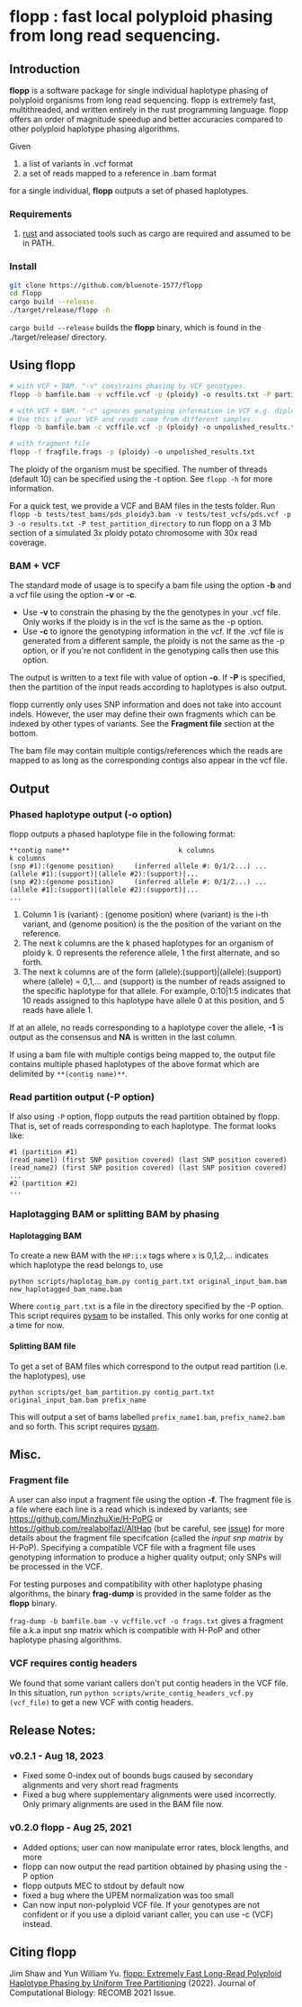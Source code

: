 # flopp : fast local polyploid phasing from long read sequencing.

## Introduction

**flopp** is a software package for single individual haplotype phasing of polyploid organisms from long read sequencing. flopp is extremely fast, multithreaded, and written entirely in the rust programming language. flopp offers an order of magnitude speedup and better accuracies compared to other polyploid haplotype phasing algorithms.

Given 

1. a list of variants in .vcf format
2. a set of reads mapped to a reference in .bam format

for a single individual, **flopp** outputs a set of phased haplotypes.

### Requirements 

1. [rust](https://www.rust-lang.org/tools/install) and associated tools such as cargo are required and assumed to be in PATH.
### Install

```sh
git clone https://github.com/bluenote-1577/flopp
cd flopp
cargo build --release
./target/release/flopp -h
```

`cargo build --release` builds the **flopp** binary, which is found in the ./target/release/ directory. 

## Using flopp

```sh
# with VCF + BAM. "-v" constrains phasing by VCF genotypes.
flopp -b bamfile.bam -v vcffile.vcf -p (ploidy) -o results.txt -P partition_directory 

# with VCF + BAM. "-c" ignores genotyping information in VCF e.g. diploid or population VCFs. 
# Use this if your VCF and reads come from different samples.
flopp -b bamfile.bam -c vcffile.vcf -p (ploidy) -o unpolished_results.txt -P partition_directory

# with fragment file 
flopp -f fragfile.frags -p (ploidy) -o unpolished_results.txt 
```
The ploidy of the organism must be specified. The number of threads (default 10) can be specified using the -t option. See `flopp -h` for more information.  

For a quick test, we provide a VCF and BAM files in the tests folder. Run ``flopp -b tests/test_bams/pds_ploidy3.bam -v tests/test_vcfs/pds.vcf -p 3 -o results.txt -P test_partition_directory`` to run flopp on a 3 Mb section of a simulated 3x ploidy potato chromosome with 30x read coverage.

### BAM + VCF
The standard mode of usage is to specify a bam file using the option **-b** and a vcf file using the option **-v** or **-c**. 

- Use **-v** to constrain the phasing by the the genotypes in your .vcf file. Only works if the ploidy is in the vcf is the same as the -p option.
- Use **-c** to ignore the genotyping information in the vcf. If the .vcf file is generated from a different sample, the ploidy is not the same as the -p option, or if you're not confident in the genotyping calls then use this option. 

The output is written to a text file with value of option **-o**. If **-P** is specified, then the partition of the input reads according to haplotypes is also output.

flopp currently only uses SNP information and does not take into account indels. However, the user may define their own fragments which can be indexed by other types of variants. See the **Fragment file** section at the bottom.

The bam file may contain multiple contigs/references which the reads are mapped to as long as the corresponding contigs also appear in the vcf file. 

## Output
### Phased haplotype output (-o option)
flopp outputs a phased haplotype file in the following format:

```
**contig name**                           k columns                                  k columns
(snp #1):(genome position)     (inferred allele #: 0/1/2...) ...     (allele #1):(support)|(allele #2):(support)|...
(snp #2):(genome position)     (inferred allele #: 0/1/2...) ...     (allele #1):(support)|(allele #2):(support)|...
...

```

1. Column 1 is (variant) : (genome position) where (variant) is the i-th variant, and (genome position) is the the position of the variant on the reference.
2. The next k columns are the k phased haplotypes for an organism of ploidy k. 0 represents the reference allele, 1 the first alternate, and so forth. 
3. The next k columns are of the form (allele):(support)|(allele):(support) where (allele) = 0,1,... and (support) is the number of reads assigned to the specific haplotype for that allele. For example, 0:10|1:5 indicates that 10 reads assigned to this haplotype have allele 0 at this position, and 5 reads have allele 1. 

If at an allele, no reads corresponding to a haplotype cover the allele, **-1** is output as the consensus and **NA** is written in the last column. 

If using a bam file with multiple contigs being mapped to, the output file contains multiple phased haplotypes of the above format which are delimited by `**(contig name)**`.

### Read partition output (-P option)
If also using `-P` option, flopp outputs the read partition obtained by flopp. That is, set of reads corresponding to each haplotype. The format looks like:
```
#1 (partition #1)
(read_name1) (first SNP position covered) (last SNP position covered)
(read_name2) (first SNP position covered) (last SNP position covered)
...
#2 (partition #2)
...
```

### Haplotagging BAM or splitting BAM by phasing

#### Haplotagging BAM

To create a new BAM with the `HP:i:x` tags where `x` is 0,1,2,... indicates which haplotype the read belongs to, use 

``python scripts/haplotag_bam.py contig_part.txt original_input_bam.bam new_haplotagged_bam_name.bam``

Where `contig_part.txt` is a file in the directory specified by the -P option. This script requires [pysam](https://github.com/pysam-developers/pysam) to be installed. This only works for one contig at a time for now. 

#### Splitting BAM file

To get a set of BAM files which correspond to the output read partition (i.e. the haplotypes), use

``python scripts/get_bam_partition.py contig_part.txt original_input_bam.bam prefix_name``

This will output a set of bams labelled `prefix_name1.bam`, `prefix_name2.bam` and so forth. This script requires [pysam](https://github.com/pysam-developers/pysam).

## Misc.

### Fragment file
A user can also input a fragment file using the option **-f**. The fragment file is a file where each line is a read which is indexed by variants; see https://github.com/MinzhuXie/H-PoPG or https://github.com/realabolfazl/AltHap (but be careful, see [issue](https://github.com/bluenote-1577/flopp/issues/10)) for more details about the fragment file specifcation (called the *input snp matrix* by H-PoP). Specifying a compatible VCF file with a fragment file uses genotyping information to produce a higher quality output; only SNPs will be processed in the VCF.  

For testing purposes and compatibility with other haplotype phasing algorithms, the binary **frag-dump** is provided in the same folder as the **flopp** binary. 

`frag-dump -b bamfile.bam -v vcffile.vcf -o frags.txt` gives a fragment file a.k.a input snp matrix which is compatible with H-PoP and other haplotype phasing algorithms. 

### VCF requires contig headers
We found that some variant callers don't put contig headers in the VCF file. In this situation, run `python scripts/write_contig_headers_vcf.py (vcf_file)` to get a new VCF with contig headers.

## Release Notes:

### v0.2.1 - Aug 18, 2023

- Fixed some 0-index out of bounds bugs caused by secondary alignments and very short read fragments
- Fixed a bug where supplementary alignments were used incorrectly. Only primary alignments are used in the BAM file now. 

### v0.2.0 flopp - Aug 25, 2021

- Added options; user can now manipulate error rates, block lengths, and more
- flopp can now output the read partition obtained by phasing using the -P option
- flopp outputs MEC to stdout by default now
- fixed a bug where the UPEM normalization was too small
- Can now input non-polyploid VCF file. If your genotypes are not confident or if you use a diploid variant caller, you can use -c (VCF) instead. 

## Citing flopp

Jim Shaw and Yun William Yu. [flopp: Extremely Fast Long-Read Polyploid Haplotype Phasing by Uniform Tree Partitioning](https://www.liebertpub.com/doi/full/10.1089/cmb.2021.0436) (2022). Journal of Computational Biology: RECOMB 2021 Issue. 


